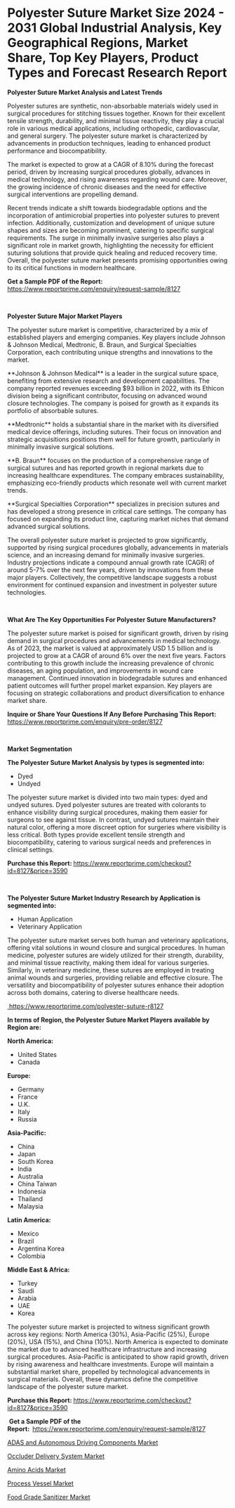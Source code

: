 <p><h1>Polyester Suture Market Size 2024 - 2031 Global Industrial Analysis, Key Geographical Regions, Market Share, Top Key Players, Product Types and Forecast Research Report</h1></p><p><strong>Polyester Suture Market Analysis and Latest Trends</strong></p>
<p><p>Polyester sutures are synthetic, non-absorbable materials widely used in surgical procedures for stitching tissues together. Known for their excellent tensile strength, durability, and minimal tissue reactivity, they play a crucial role in various medical applications, including orthopedic, cardiovascular, and general surgery. The polyester suture market is characterized by advancements in production techniques, leading to enhanced product performance and biocompatibility.</p><p>The market is expected to grow at a CAGR of 8.10% during the forecast period, driven by increasing surgical procedures globally, advances in medical technology, and rising awareness regarding wound care. Moreover, the growing incidence of chronic diseases and the need for effective surgical interventions are propelling demand. </p><p>Recent trends indicate a shift towards biodegradable options and the incorporation of antimicrobial properties into polyester sutures to prevent infection. Additionally, customization and development of unique suture shapes and sizes are becoming prominent, catering to specific surgical requirements. The surge in minimally invasive surgeries also plays a significant role in market growth, highlighting the necessity for efficient suturing solutions that provide quick healing and reduced recovery time. Overall, the polyester suture market presents promising opportunities owing to its critical functions in modern healthcare.</p></p>
<p><strong>Get a Sample PDF of the Report:&nbsp;</strong> <a href="https://www.reportprime.com/enquiry/request-sample/8127">https://www.reportprime.com/enquiry/request-sample/8127</a></p>
<p>&nbsp;</p>
<p><strong>Polyester Suture Major Market Players</strong></p>
<p><p>The polyester suture market is competitive, characterized by a mix of established players and emerging companies. Key players include Johnson & Johnson Medical, Medtronic, B. Braun, and Surgical Specialties Corporation, each contributing unique strengths and innovations to the market.</p><p>**Johnson & Johnson Medical** is a leader in the surgical suture space, benefiting from extensive research and development capabilities. The company reported revenues exceeding $93 billion in 2022, with its Ethicon division being a significant contributor, focusing on advanced wound closure technologies. The company is poised for growth as it expands its portfolio of absorbable sutures.</p><p>**Medtronic** holds a substantial share in the market with its diversified medical device offerings, including sutures. Their focus on innovation and strategic acquisitions positions them well for future growth, particularly in minimally invasive surgical solutions.</p><p>**B. Braun** focuses on the production of a comprehensive range of surgical sutures and has reported growth in regional markets due to increasing healthcare expenditures. The company embraces sustainability, emphasizing eco-friendly products which resonate well with current market trends.</p><p>**Surgical Specialties Corporation** specializes in precision sutures and has developed a strong presence in critical care settings. The company has focused on expanding its product line, capturing market niches that demand advanced surgical solutions.</p><p>The overall polyester suture market is projected to grow significantly, supported by rising surgical procedures globally, advancements in materials science, and an increasing demand for minimally invasive surgeries. Industry projections indicate a compound annual growth rate (CAGR) of around 5-7% over the next few years, driven by innovations from these major players. Collectively, the competitive landscape suggests a robust environment for continued expansion and investment in polyester suture technologies.</p></p>
<p>&nbsp;</p>
<p><strong>What Are The Key Opportunities For Polyester Suture Manufacturers?</strong></p>
<p><p>The polyester suture market is poised for significant growth, driven by rising demand in surgical procedures and advancements in medical technology. As of 2023, the market is valued at approximately USD 1.5 billion and is projected to grow at a CAGR of around 6% over the next five years. Factors contributing to this growth include the increasing prevalence of chronic diseases, an aging population, and improvements in wound care management. Continued innovation in biodegradable sutures and enhanced patient outcomes will further propel market expansion. Key players are focusing on strategic collaborations and product diversification to enhance market share.</p></p>
<p><strong>Inquire or Share Your Questions If Any Before Purchasing This Report:</strong> <a href="https://www.reportprime.com/enquiry/pre-order/8127">https://www.reportprime.com/enquiry/pre-order/8127</a></p>
<p>&nbsp;</p>
<p><strong>Market Segmentation</strong></p>
<p><strong>The Polyester Suture Market Analysis by types is segmented into:</strong></p>
<p><ul><li>Dyed</li><li>Undyed</li></ul></p>
<p><p>The polyester suture market is divided into two main types: dyed and undyed sutures. Dyed polyester sutures are treated with colorants to enhance visibility during surgical procedures, making them easier for surgeons to see against tissue. In contrast, undyed sutures maintain their natural color, offering a more discreet option for surgeries where visibility is less critical. Both types provide excellent tensile strength and biocompatibility, catering to various surgical needs and preferences in clinical settings.</p></p>
<p><strong>Purchase this Report:&nbsp;</strong><a href="https://www.reportprime.com/checkout?id=8127&price=3590">https://www.reportprime.com/checkout?id=8127&price=3590</a></p>
<p>&nbsp;</p>
<p><strong>The Polyester Suture Market Industry Research by Application is segmented into:</strong></p>
<p><ul><li>Human Application</li><li>Veterinary Application</li></ul></p>
<p><p>The polyester suture market serves both human and veterinary applications, offering vital solutions in wound closure and surgical procedures. In human medicine, polyester sutures are widely utilized for their strength, durability, and minimal tissue reactivity, making them ideal for various surgeries. Similarly, in veterinary medicine, these sutures are employed in treating animal wounds and surgeries, providing reliable and effective closure. The versatility and biocompatibility of polyester sutures enhance their adoption across both domains, catering to diverse healthcare needs.</p></p>
<p><a href="https://www.reportprime.com/polyester-suture-r8127">&nbsp;https://www.reportprime.com/polyester-suture-r8127</a></p>
<p><strong>In terms of Region, the Polyester Suture Market Players available by Region are:</strong></p>
<p>
    <p> <strong> North America: </strong>
        <ul>
            <li>United States</li>
            <li>Canada</li>
        </ul>
        </p> 
    <p> <strong> Europe: </strong>
        <ul>
            <li>Germany</li>
            <li>France</li>
            <li>U.K.</li>
            <li>Italy</li>
            <li>Russia</li>
        </ul>
        </p> 
    <p> <strong> Asia-Pacific: </strong>
        <ul>
            <li>China</li>
            <li>Japan</li>
            <li>South Korea</li>
            <li>India</li>
            <li>Australia</li>
            <li>China Taiwan</li>
            <li>Indonesia</li>
            <li>Thailand</li>
            <li>Malaysia</li>
        </ul>
        </p> 
    <p> <strong> Latin America: </strong>
        <ul>
            <li>Mexico</li>
            <li>Brazil</li>
            <li>Argentina Korea</li>
            <li>Colombia</li>
        </ul>
        </p> 
    <p> <strong> Middle East & Africa: </strong>
        <ul>
            <li>Turkey</li>
            <li>Saudi</li>
            <li>Arabia</li>
            <li>UAE</li>
            <li>Korea</li>
        </ul>
    </p>
    </p>
<p><p>The polyester suture market is projected to witness significant growth across key regions: North America (30%), Asia-Pacific (25%), Europe (20%), USA (15%), and China (10%). North America is expected to dominate the market due to advanced healthcare infrastructure and increasing surgical procedures. Asia-Pacific is anticipated to show rapid growth, driven by rising awareness and healthcare investments. Europe will maintain a substantial market share, propelled by technological advancements in surgical materials. Overall, these dynamics define the competitive landscape of the polyester suture market.</p></p>
<p><strong>Purchase this Report: </strong><a href="https://www.reportprime.com/checkout?id=8127&price=3590">https://www.reportprime.com/checkout?id=8127&price=3590</a></p>
<p>&nbsp;<strong>Get a Sample PDF of the Report:&nbsp;&nbsp;</strong><a href="https://www.reportprime.com/enquiry/request-sample/8127">https://www.reportprime.com/enquiry/request-sample/8127</a></p>
<p><strong></strong></p>
<p><p><a href="https://www.linkedin.com/pulse/navigating-adas-autonomous-driving-components-market-expert-riwae?trackingId=0FqsMK8WRCefTjhgiqq8Vw%3D%3D">ADAS and Autonomous Driving Components Market</a></p><p><a href="https://medium.com/@theomorar08/pioneering-growth-analyzing-global-occluder-delivery-system-market-dynamics-2024-2031-2cbdbd8b06b6">Occluder Delivery System Market</a></p><p><a href="https://www.linkedin.com/pulse/amino-acids-market-size-growing-cagr-92-report-covers-analysis-xxi4f?trackingId=81rdX%2BtORcOfUePlwGwcqQ%3D%3D">Amino Acids Market</a></p><p><a href="https://issuu.com/reportprime-2/docs/process-vessel-market-size-2030.ppt_4af2283dff81f5">Process Vessel Market</a></p><p><a href="https://medium.com/@adam.churchill89678/future-trends-in-global-food-grade-sanitizer-market-market-insights-and-analysis-from-2024-to-2031-f03a12a57fbe">Food Grade Sanitizer Market</a></p></p>